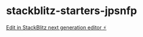 # stackblitz-starters-jpsnfp

[Edit in StackBlitz next generation editor ⚡️](https://stackblitz.com/~/github.com/nagashimam/stackblitz-starters-jpsnfp)